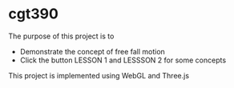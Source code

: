 # cgt390
The purpose of this project is to
- Demonstrate the concept of free fall motion
- Click the button LESSON 1 and LESSSON 2 for some concepts

This project is implemented using WebGL and Three.js 
